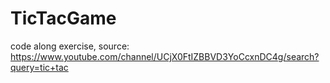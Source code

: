 # TicTacGame
code along exercise,
source: https://www.youtube.com/channel/UCjX0FtIZBBVD3YoCcxnDC4g/search?query=tic+tac

